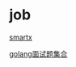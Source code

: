 # job

[smartx](https://www.smartx.com/jobs/)

[golang面试题集合](https://github.com/lifei6671/interview-go)

